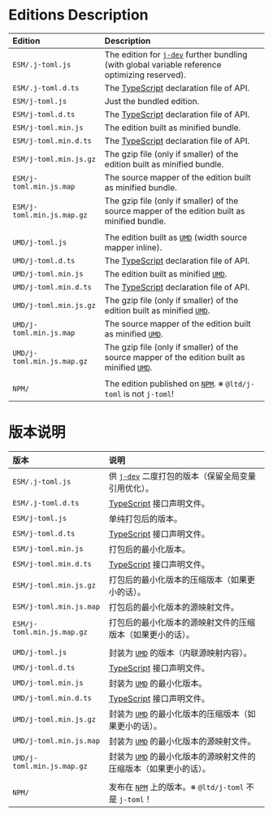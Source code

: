 ﻿
Editions Description
====================

| Edition                    | Description                                                                                               |
|:---------------------------|:----------------------------------------------------------------------------------------------------------|
| `ESM/.j-toml.js`           | The edition for [`j-dev`][jDev-en] further bundling (with global variable reference optimizing reserved). |
| `ESM/.j-toml.d.ts`         | The [TypeScript][TS-en] declaration file of API.                                                          |
| `ESM/j-toml.js`            | Just the bundled edition.                                                                                 |
| `ESM/j-toml.d.ts`          | The [TypeScript][TS-en] declaration file of API.                                                          |
| `ESM/j-toml.min.js`        | The edition built as minified bundle.                                                                     |
| `ESM/j-toml.min.d.ts`      | The [TypeScript][TS-en] declaration file of API.                                                          |
| `ESM/j-toml.min.js.gz`     | The gzip file (only if smaller) of the edition built as minified bundle.                                  |
| `ESM/j-toml.min.js.map`    | The source mapper of the edition built as minified bundle.                                                |
| `ESM/j-toml.min.js.map.gz` | The gzip file (only if smaller) of the source mapper of the edition built as minified bundle.             |
|                            |                                                                                                           |
| `UMD/j-toml.js`            | The edition built as [`UMD`][UMD-en] (width source mapper inline).                                        |
| `UMD/j-toml.d.ts`          | The [TypeScript][TS-en] declaration file of API.                                                          |
| `UMD/j-toml.min.js`        | The edition built as minified [`UMD`][UMD-en].                                                            |
| `UMD/j-toml.min.d.ts`      | The [TypeScript][TS-en] declaration file of API.                                                          |
| `UMD/j-toml.min.js.gz`     | The gzip file (only if smaller) of the edition built as minified [`UMD`][UMD-en].                         |
| `UMD/j-toml.min.js.map`    | The source mapper of the edition built as minified [`UMD`][UMD-en].                                       |
| `UMD/j-toml.min.js.map.gz` | The gzip file (only if smaller) of the source mapper of the edition built as minified [`UMD`][UMD-en].    |
|                            |                                                                                                           |
| `NPM/`                     | The edition published on [`NPM`][NPM-en]. ※ `@ltd/j-toml` is not `j-toml`!                               |

[jDev-en]: https://www.npmjs.com/package/j-dev
[UMD-en]: https://github.com/umdjs/umd "Universal Module Definition"
[NPM-en]: https://www.npmjs.com/package/@ltd/j-toml "Node Package Manager"
[TS-en]: https://www.typescriptlang.org/ "TypeScript"

版本说明
========

| 版本                       | 说明                                                                                                      |
|:---------------------------|:----------------------------------------------------------------------------------------------------------|
| `ESM/.j-toml.js`           | 供 [`j-dev`][jDev-zhs] 二度打包的版本（保留全局变量引用优化）。                                           |
| `ESM/.j-toml.d.ts`         | [TypeScript][TS-zhs] 接口声明文件。                                                                       |
| `ESM/j-toml.js`            | 单纯打包后的版本。                                                                                        |
| `ESM/j-toml.d.ts`          | [TypeScript][TS-zhs] 接口声明文件。                                                                       |
| `ESM/j-toml.min.js`        | 打包后的最小化版本。                                                                                      |
| `ESM/j-toml.min.d.ts`      | [TypeScript][TS-zhs] 接口声明文件。                                                                       |
| `ESM/j-toml.min.js.gz`     | 打包后的最小化版本的压缩版本（如果更小的话）。                                                            |
| `ESM/j-toml.min.js.map`    | 打包后的最小化版本的源映射文件。                                                                          |
| `ESM/j-toml.min.js.map.gz` | 打包后的最小化版本的源映射文件的压缩版本（如果更小的话）。                                                |
|                            |                                                                                                           |
| `UMD/j-toml.js`            | 封装为 [`UMD`][UMD-zhs] 的版本（内联源映射内容）。                                                        |
| `UMD/j-toml.d.ts`          | [TypeScript][TS-zhs] 接口声明文件。                                                                       |
| `UMD/j-toml.min.js`        | 封装为 [`UMD`][UMD-zhs] 的最小化版本。                                                                    |
| `UMD/j-toml.min.d.ts`      | [TypeScript][TS-zhs] 接口声明文件。                                                                       |
| `UMD/j-toml.min.js.gz`     | 封装为 [`UMD`][UMD-zhs] 的最小化版本的压缩版本（如果更小的话）。                                          |
| `UMD/j-toml.min.js.map`    | 封装为 [`UMD`][UMD-zhs] 的最小化版本的源映射文件。                                                        |
| `UMD/j-toml.min.js.map.gz` | 封装为 [`UMD`][UMD-zhs] 的最小化版本的源映射文件的压缩版本（如果更小的话）。                              |
|                            |                                                                                                           |
| `NPM/`                     | 发布在 [`NPM`][NPM-zhs] 上的版本。※ `@ltd/j-toml` 不是 `j-toml`！                                        |

[jDev-zhs]: https://www.npmjs.com/package/j-dev
[UMD-zhs]: https://github.com/umdjs/umd "通用模块定义"
[NPM-zhs]: https://www.npmjs.com/package/@ltd/j-toml "Node 包管理器"
[TS-zhs]: https://www.typescriptlang.org/ "TypeScript"
